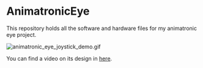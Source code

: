 # AnimatronicEye

This repository holds all the software and hardware files for my animatronic eye project.

![animatronic_eye_joystick_demo.gif](media/animatronic_eye_joystick_demo.gif)

You can find a video on its design in [here](https://youtu.be/aWKz5cGIKcs).
